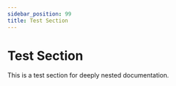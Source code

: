 ```yaml
---
sidebar_position: 99
title: Test Section
---
```


# Test Section

This is a test section for deeply nested documentation.

